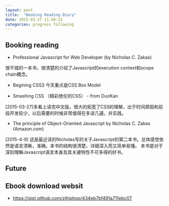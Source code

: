 ```yaml
---
layout: post
title:  "Booking Reading Diary"
date: 2015-03-27 11:50:13
categories: progress following
---
```


## Booking reading

- Professional Javascript for Web Developer (by Nicholas C. Zakas)

很不错的一本书，很清楚的介绍了Javascript的execution context和scope chain概念。 


- Begining CSS3
今天重点是CSS Box Model

- Smashing CSS （精彩绝伦的CSS） - from DuoKan

[2015-03-27]多看上读完中文版，很大的拓宽了CSS的理解，出于时间原因和前段开发较少，以后需要的时候非常值得在多读几遍，并实践。

- The principle of Object-Oriented Javascript by Nicholas C. Zakas (Amazon.com)

[2015-4-9] 这是最近读的Nicholas写的关于Javascript的第二本书。总体感觉依然是语言清晰，准确。本书的结构很清楚，详细深入而又简单易懂。
本书是对于深刻理解Javascript语言本身及其关键特性不可多得的好书。


## Future

## Ebook download websit
- https://gist.github.com/zjhiphop/434eb7bf491a711ebc07




